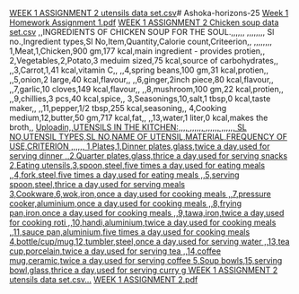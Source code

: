 [WEEK 1 ASSIGNMENT 2 utensils data set.csv](https://github.com/user-attachments/files/20516590/WEEK.1.ASSIGNMENT.2.utensils.data.set.csv)# Ashoka-horizons-25
[Week 1 Homework Assignment 1.pdf](https://github.com/user-attachments/files/20516583/Week.1.Homework.Assignment.1.pdf)
[WEEK 1 ASSIGNMENT 2 Chicken soup data set.csv](https://github.com/user-attachments/files/20516585/WEEK.1.ASSIGNMENT.2.Chicken.soup.data.set.csv)
,,INGREDIENTS OF CHICKEN SOUP FOR THE SOUL.,,,,,,
,,,,,,,,
Sl no.,Ingredient types,Sl No,Item,Quantity,Calorie count,Criteerion,,
,,,,,,,,
1,Meat,1,Chicken,900 gm,177 kcal,main ingredient - provides protien,,
2,Vegetables,2,Potato,3 meduim sized,75 kcal,source of carbohydrates,,
,,3,Carrot,1,41 kcal,vitamin C,,
,,4,spring beans,100 gm,31 kcal,protien,,
,,5,onion,2 large,40 kcal,flavour,,
,,6,ginger,2inch piece,80 kcal,flavour,,
,,7,garlic,10 cloves,149 kcal,flavour,,
,,8,mushroom,100 gm,22 kcal,protien,,
,,9,chillies,3 pcs,40 kcal,spice,,
3,Seasonings,10,salt,1 tbsp,0 kcal,taste maker,,
,,11,pepper,1/2 tbsp,255 kcal,seasoning,,
4,Cooking medium,12,butter,50 gm,717 kcal,fat,,
,,13,water,1 liter,0 kcal,makes the broth,,
[Uploadin,,UTENSILS IN THE KITCHEN:,,,,
,,,,,,
,,,,,,
,,,,,,
SL NO,UTENSIL TYPES,SL NO,NAME OF UTENSIL,MATERIAL,FREQUENCY OF USE,CRITERION
,,,,,,
1,Plates,1,Dinner plates,glass,twice a day,used for serving dinner
,,2,Quarter plates,glass,thrice a day,used for serving snacks
2,Eating utensils,3,spoon,steel,five times a day,used for eating meals
,,4,fork,steel,five times a day,used for eating meals
,,5,serving spoon,steel,thrice a day,used for serving meals
3,Cookware,6,wok,iron,once a day,used for cooking meals
,,7,pressure cooker,aluminium,once a day,used for cooking meals
,,8,frying pan,iron,once a day,used for cooking meals
,,9,tawa,iron,twice a day,used for cooking roti
,,10,handi,aluminium,twice a day,used for cooking meals
,,11,sauce pan,aluminium,five times a day,used for cooking meals
4,bottle/cup/mug,12,tumbler,steel,once a day,used for serving water
,,13,tea cup,porcelain,twice a day,used for serving tea
,,14,coffee mug,ceramic,twice a day,used for serving coffee
5,Soup bowls,15,serving bowl,glass,thrice a day,used for serving curry
g WEEK 1 ASSIGNMENT 2 utensils data set.csv…]()
[WEEK 1 ASSIGNMENT 2.pdf](https://github.com/user-attachments/files/20516592/WEEK.1.ASSIGNMENT.2.pdf)
